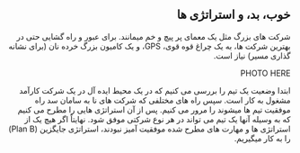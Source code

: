 <div dir="rtl">

## خوب، بد، و استراتژی ها

شرکت های بزرگ مثل یک معمای پر پیچ و خم میمانند. برای عبور و راه گشایی حتی در بهترین شرکت ها، به یک چراغ قوه قوی، GPS، و یک کامیون بزرگ خرده نان (برای نشانه گذاری مسیر) نیاز است. 

PHOTO HERE 

ابتدا وضعیت یک تیم را بررسی می کنیم که در یک محیط ایده آل در یک شرکت کارآمد مشغول به کار است. سپس راه های مختلفی که شرکت های نا به سامان سد راه موفقیت تیم ها میشوند را مرور می کنیم. پس از آن استراتژی هایی را مطرح می کنیم که به وسیله آنها یک تیم می تواند در هر نوع شرکتی موفق شود. نهایتاً اگر هیچ یک از استراتژی ها و مهارت های مطرح شده موفقیت آمیز نبودند، استراتژی جایگزین (Plan B) را به کار میگیریم. 

</div>
